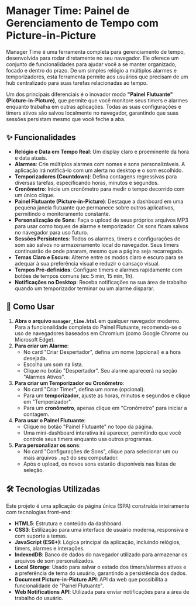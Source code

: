 # Manager Time: Painel de Gerenciamento de Tempo com Picture-in-Picture

Manager Time é uma ferramenta completa para gerenciamento de tempo, desenvolvida para rodar diretamente no seu navegador. Ele oferece um conjunto de funcionalidades para ajudar você a se manter organizado, focado e dentro do prazo. De um simples relógio a múltiplos alarmes e temporizadores, esta ferramenta permite aos usuários que precisam de um hub centralizado para suas tarefas relacionadas ao tempo.

Um dos principais diferenciais é o inovador modo **"Painel Flutuante" (Picture-in-Picture)**, que permite que você monitore seus timers e alarmes enquanto trabalha em outras aplicações. Todas as suas configurações e timers ativos são salvos localmente no navegador, garantindo que suas sessões persistam mesmo que você feche a aba.

## ✨ Funcionalidades

* **Relógio e Data em Tempo Real**: Um display claro e proeminente da hora e data atuais.
* **Alarmes**: Crie múltiplos alarmes com nomes e sons personalizáveis. A aplicação irá notificá-lo com um alerta no desktop e o som escolhido.
* **Temporizadores (Countdown)**: Defina contagens regressivas para diversas tarefas, especificando horas, minutos e segundos.
* **Cronômetro**: Inicie um cronômetro para medir o tempo decorrido com um único clique.
* **Painel Flutuante (Picture-in-Picture)**: Destaque a dashboard em uma pequena janela flutuante que permanece sobre outros aplicativos, permitindo o monitoramento constante.
* **Personalização de Sons**: Faça o upload de seus próprios arquivos MP3 para usar como toques de alarme e temporizador. Os sons ficam salvos no navegador para uso futuro.
* **Sessões Persistentes**: Todos os alarmes, timers e configurações de som são salvos no armazenamento local do navegador. Seus timers continuarão de onde pararam, mesmo que a página seja recarregada.
* **Temas Claro e Escuro**: Alterne entre os modos claro e escuro para se adequar à sua preferência visual e reduzir o cansaço visual.
* **Tempos Pré-definidos**: Configure timers e alarmes rapidamente com botões de tempos comuns (ex: 5 min, 15 min, 1h).
* **Notificações no Desktop**: Receba notificações na sua área de trabalho quando um temporizador terminar ou um alarme disparar.

## 🚀 Como Usar

1.  **Abra o arquivo `manager_time.html`** em qualquer navegador moderno. Para a funcionalidade completa do Painel Flutuante, recomenda-se o uso de navegadores baseados em Chromium (como Google Chrome ou Microsoft Edge).
2.  **Para criar um Alarme**:
    * No card "Criar Despertador", defina um nome (opcional) e a hora desejada.
    * Escolha um som na lista.
    * Clique no botão "Despertador". Seu alarme aparecerá na seção "Alarmes Ativos".
3.  **Para criar um Temporizador ou Cronômetro**:
    * No card "Criar Timer", defina um nome (opcional).
    * Para um **temporizador**, ajuste as horas, minutos e segundos e clique em "Temporizador".
    * Para um **cronômetro**, apenas clique em "Cronômetro" para iniciar a contagem.
4.  **Para usar o Painel Flutuante**:
    * Clique no botão "Painel Flutuante" no topo da página.
    * Uma mini-dashboard interativa irá aparecer, permitindo que você controle seus timers enquanto usa outros programas.
5.  **Para personalizar os sons**:
    * No card "Configurações de Sons", clique para selecionar um ou mais arquivos `.mp3` do seu computador.
    * Após o upload, os novos sons estarão disponíveis nas listas de seleção.

## 🛠️ Tecnologias Utilizadas

Este projeto é uma aplicação de página única (SPA) construída inteiramente com tecnologias front-end:

* **HTML5**: Estrutura e conteúdo da dashboard.
* **CSS3**: Estilização para uma interface de usuário moderna, responsiva e com suporte a temas.
* **JavaScript (ES6+)**: Lógica principal da aplicação, incluindo relógios, timers, alarmes e interações.
* **IndexedDB**: Banco de dados do navegador utilizado para armazenar os arquivos de som personalizados.
* **Local Storage**: Usado para salvar o estado dos timers/alarmes ativos e a preferência de tema do usuário, garantindo a persistência dos dados.
* **Document Picture-in-Picture API**: API da web que possibilita a funcionalidade de "Painel Flutuante".
* **Web Notifications API**: Utilizada para enviar notificações para a área de trabalho do usuário.
